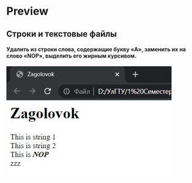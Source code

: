# Preview

## Строки и текстовые файлы
#### Удалить из строки слова, содержащие букву «A», заменить их на слово «NOP», выделить его жирным курсивом.

![](image/out.png)
